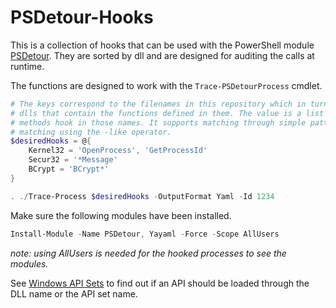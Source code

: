 # PSDetour-Hooks

This is a collection of hooks that can be used with the PowerShell module [PSDetour](https://github.com/jborean93/PSDetour).
They are sorted by dll and are designed for auditing the calls at runtime.

The functions are designed to work with the `Trace-PSDetourProcess` cmdlet.

```powershell
# The keys correspond to the filenames in this repository which in turn are the
# dlls that contain the functions defined in them. The value is a list of
# methods hook in those names. It supports matching through simple pattern
# matching using the -like operator.
$desiredHooks = @{
    Kernel32 = 'OpenProcess', 'GetProcessId'
    Secur32 = '*Message'
    BCrypt = 'BCrypt*'
}

. ./Trace-Process $desiredHooks -OutputFormat Yaml -Id 1234
```

Make sure the following modules have been installed.

```powershell
Install-Module -Name PSDetour, Yayaml -Force -Scope AllUsers
```

_note: using AllUsers is needed for the hooked processes to see the modules._

See [Windows API Sets](https://learn.microsoft.com/en-us/uwp/win32-and-com/win32-apis) to find out if an API should be loaded through the DLL name or the API set name.
